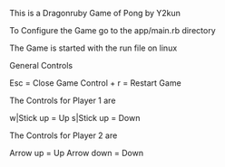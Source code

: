 This is a Dragonruby Game of Pong by Y2kun

To Configure the Game go to the app/main.rb directory

The Game is started with the run file on linux

General Controls

Esc         = Close   Game
Control + r = Restart Game

The Controls for Player 1 are

w|Stick up = Up
s|Stick up = Down

The Controls for Player 2 are

Arrow up   = Up
Arrow down = Down